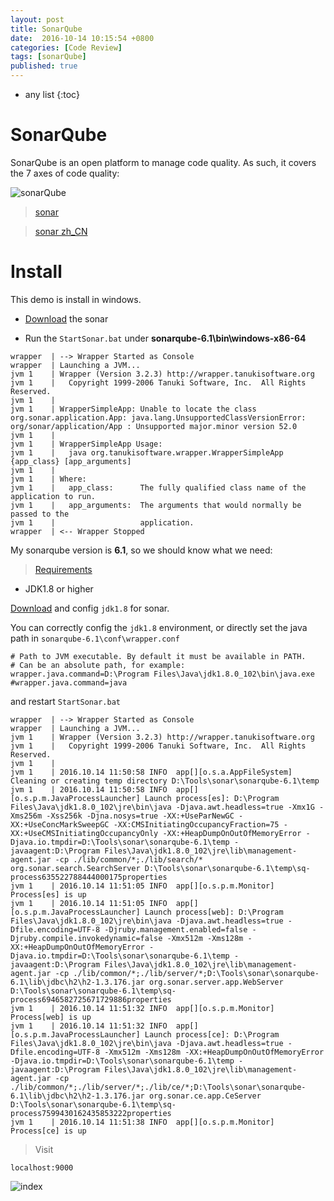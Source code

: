```yaml
---
layout: post
title: SonarQube
date:  2016-10-14 10:15:54 +0800
categories: [Code Review]
tags: [sonarQube]
published: true
---
```


* any list
{:toc}

# SonarQube

SonarQube is an open platform to manage code quality. As such, it covers the 7 axes of code quality:

![sonarQube]({{site.url}}/static/app/img/code-review/2016-10-14-sonar-qube-7axes.png)

> [sonar](http://www.sonarqube.org/)

> [sonar zh_CN](http://www.ibm.com/developerworks/cn/java/j-lo-sonar/)

# Install

This demo is install in windows.

- [Download](http://www.sonarqube.org/downloads/) the sonar

- Run the ```StartSonar.bat``` under **sonarqube-6.1\bin\windows-x86-64**

```
wrapper  | --> Wrapper Started as Console
wrapper  | Launching a JVM...
jvm 1    | Wrapper (Version 3.2.3) http://wrapper.tanukisoftware.org
jvm 1    |   Copyright 1999-2006 Tanuki Software, Inc.  All Rights Reserved.
jvm 1    |
jvm 1    | WrapperSimpleApp: Unable to locate the class org.sonar.application.App: java.lang.UnsupportedClassVersionError: org/sonar/application/App : Unsupported major.minor version 52.0
jvm 1    |
jvm 1    | WrapperSimpleApp Usage:
jvm 1    |   java org.tanukisoftware.wrapper.WrapperSimpleApp {app_class} [app_arguments]
jvm 1    |
jvm 1    | Where:
jvm 1    |   app_class:      The fully qualified class name of the application to run.
jvm 1    |   app_arguments:  The arguments that would normally be passed to the
jvm 1    |                   application.
wrapper  | <-- Wrapper Stopped
```

My sonarqube version is **6.1**, so we should know what we need:

> [Requirements](http://docs.sonarqube.org/display/SONAR/Requirements)

- JDK1.8 or higher

[Download](http://www.oracle.com/technetwork/java/javase/downloads/jdk8-downloads-2133151.html) 
and config ```jdk1.8``` for sonar.

You can correctly config the ```jdk1.8``` environment, or directly set the java path in ```sonarqube-6.1\conf\wrapper.conf```  

```
# Path to JVM executable. By default it must be available in PATH.
# Can be an absolute path, for example:
wrapper.java.command=D:\Program Files\Java\jdk1.8.0_102\bin\java.exe
#wrapper.java.command=java
```

and restart ```StartSonar.bat```

```
wrapper  | --> Wrapper Started as Console
wrapper  | Launching a JVM...
jvm 1    | Wrapper (Version 3.2.3) http://wrapper.tanukisoftware.org
jvm 1    |   Copyright 1999-2006 Tanuki Software, Inc.  All Rights Reserved.
jvm 1    |
jvm 1    | 2016.10.14 11:50:58 INFO  app[][o.s.a.AppFileSystem] Cleaning or creating temp directory D:\Tools\sonar\sonarqube-6.1\temp
jvm 1    | 2016.10.14 11:50:58 INFO  app[][o.s.p.m.JavaProcessLauncher] Launch process[es]: D:\Program Files\Java\jdk1.8.0_102\jre\bin\java -Djava.awt.headless=true -Xmx1G -Xms256m -Xss256k -Djna.nosys=true -XX:+UseParNewGC -XX:+UseConcMarkSweepGC -XX:CMSInitiatingOccupancyFraction=75 -XX:+UseCMSInitiatingOccupancyOnly -XX:+HeapDumpOnOutOfMemoryError -Djava.io.tmpdir=D:\Tools\sonar\sonarqube-6.1\temp -javaagent:D:\Program Files\Java\jdk1.8.0_102\jre\lib\management-agent.jar -cp ./lib/common/*;./lib/search/* org.sonar.search.SearchServer D:\Tools\sonar\sonarqube-6.1\temp\sq-process635522788444000175properties
jvm 1    | 2016.10.14 11:51:05 INFO  app[][o.s.p.m.Monitor] Process[es] is up
jvm 1    | 2016.10.14 11:51:05 INFO  app[][o.s.p.m.JavaProcessLauncher] Launch process[web]: D:\Program Files\Java\jdk1.8.0_102\jre\bin\java -Djava.awt.headless=true -Dfile.encoding=UTF-8 -Djruby.management.enabled=false -Djruby.compile.invokedynamic=false -Xmx512m -Xms128m -XX:+HeapDumpOnOutOfMemoryError -Djava.io.tmpdir=D:\Tools\sonar\sonarqube-6.1\temp -javaagent:D:\Program Files\Java\jdk1.8.0_102\jre\lib\management-agent.jar -cp ./lib/common/*;./lib/server/*;D:\Tools\sonar\sonarqube-6.1\lib\jdbc\h2\h2-1.3.176.jar org.sonar.server.app.WebServer D:\Tools\sonar\sonarqube-6.1\temp\sq-process6946582725671729886properties
jvm 1    | 2016.10.14 11:51:32 INFO  app[][o.s.p.m.Monitor] Process[web] is up
jvm 1    | 2016.10.14 11:51:32 INFO  app[][o.s.p.m.JavaProcessLauncher] Launch process[ce]: D:\Program Files\Java\jdk1.8.0_102\jre\bin\java -Djava.awt.headless=true -Dfile.encoding=UTF-8 -Xmx512m -Xms128m -XX:+HeapDumpOnOutOfMemoryError -Djava.io.tmpdir=D:\Tools\sonar\sonarqube-6.1\temp -javaagent:D:\Program Files\Java\jdk1.8.0_102\jre\lib\management-agent.jar -cp ./lib/common/*;./lib/server/*;./lib/ce/*;D:\Tools\sonar\sonarqube-6.1\lib\jdbc\h2\h2-1.3.176.jar org.sonar.ce.app.CeServer D:\Tools\sonar\sonarqube-6.1\temp\sq-process7599430162435853222properties
jvm 1    | 2016.10.14 11:51:38 INFO  app[][o.s.p.m.Monitor] Process[ce] is up
```

> Visit 

```
localhost:9000
```

![index]({{site.url}}/static/app/img/2016-10-14-sonar-index.png)








